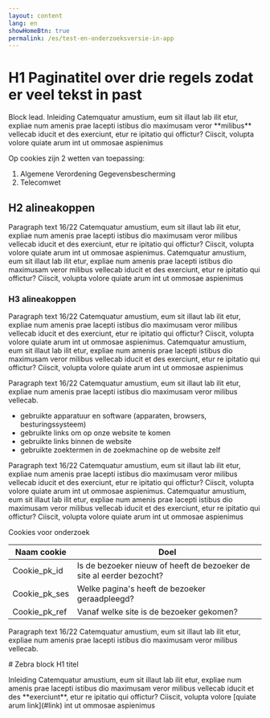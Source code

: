 ```yaml
---
layout: content
lang: en
showHomeBtn: true
permalink: /es/test-en-onderzoeksversie-in-app
---
```


# H1 Paginatitel over drie regels zodat er veel tekst in past

<p class="md-block-lead md-text-color-RO-donkerblauw" markdown="1">
    Block lead. Inleiding Catemquatur amustium, eum sit illaut lab ilit etur, expliae num amenis prae lacepti istibus dio maximusam veror **milibus** vellecab iducit et des exerciunt, etur re ipitatio qui offictur? Ciiscit, volupta volore quiate arum int ut ommosae aspienimus
</p>

Op cookies zijn 2 wetten van toepassing:

1. Algemene Verordening Gegevensbescherming
2. Telecomwet

## H2 alineakoppen

Paragraph text 16/22 Catemquatur amustium, eum sit illaut lab ilit etur, expliae num amenis prae lacepti istibus dio maximusam veror milibus vellecab iducit et des exerciunt, etur re ipitatio qui offictur? Ciiscit, volupta volore quiate arum int ut ommosae aspienimus. Catemquatur amustium, eum sit illaut lab ilit etur, expliae num amenis prae lacepti istibus dio maximusam veror milibus vellecab iducit et des exerciunt, etur re ipitatio qui offictur? Ciiscit, volupta volore quiate arum int ut ommosae aspienimus

### H3 alineakoppen

Paragraph text 16/22 Catemquatur amustium, eum sit illaut lab ilit etur, expliae num amenis prae lacepti istibus dio maximusam veror milibus vellecab iducit et des exerciunt, etur re ipitatio qui offictur? Ciiscit, volupta volore quiate arum int ut ommosae aspienimus. Catemquatur amustium, eum sit illaut lab ilit etur, expliae num amenis prae lacepti istibus dio maximusam veror milibus vellecab iducit et des exerciunt, etur re ipitatio qui offictur? Ciiscit, volupta volore quiate arum int ut ommosae aspienimus

Paragraph text 16/22 Catemquatur amustium, eum sit illaut lab ilit etur, expliae num amenis prae lacepti istibus dio maximusam veror milibus vellecab.

- gebruikte apparatuur en software (apparaten, browsers, besturingssysteem)
- gebruikte links om op onze website te komen
- gebruikte links binnen de website
- gebruikte zoektermen in de zoekmachine op de website zelf

Paragraph text 16/22 Catemquatur amustium, eum sit illaut lab ilit etur, expliae num amenis prae lacepti istibus dio maximusam veror milibus vellecab iducit et des exerciunt, etur re ipitatio qui offictur? Ciiscit, volupta volore quiate arum int ut ommosae aspienimus. Catemquatur amustium, eum sit illaut lab ilit etur, expliae num amenis prae lacepti istibus dio maximusam veror milibus vellecab iducit et des exerciunt, etur re ipitatio qui offictur? Ciiscit, volupta volore quiate arum int ut ommosae aspienimus

<p class="md-info-grey">Cookies voor onderzoek</p>

| Naam cookie   | Doel |
|---------------|------|
| Cookie_pk_id  | Is de bezoeker nieuw of heeft de bezoeker de site al eerder bezocht? |
| Cookie_pk_ses | Welke pagina's heeft de bezoeker geraadpleegd? |
| Cookie_pk_ref | Vanaf welke site is de bezoeker gekomen? |

Paragraph text 16/22 Catemquatur amustium, eum sit illaut lab ilit etur, expliae num amenis prae lacepti istibus dio maximusam veror milibus vellecab.

<div class="md-block-zebra" markdown="1">
# Zebra block H1 titel

<p class="md-block-lead" markdown="1">
    Inleiding Catemquatur amustium, eum sit illaut lab ilit etur, expliae num amenis prae lacepti istibus dio maximusam veror milibus vellecab iducit et des **exerciunt**, etur re ipitatio qui offictur? Ciiscit, volupta volore [quiate arum link](#link) int ut ommosae aspienimus
</p>
</div>